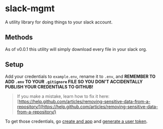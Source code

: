 # slack-mgmt

A utility library for doing things to your slack account.

## Methods

As of v0.0.1 this utility will simply download every file in your slack org.

## Setup

Add your credentials to `example.env`, rename it to `.env`, and **REMEMBER TO ADD `.env` TO YOUR `.gitignore` FILE SO YOU DON'T ACCIDENTALLY PUBLISH YOUR CREDENTIALS TO GITHUB!**

> If you make a mistake, learn how to fix it here: [https://help.github.com/articles/removing-sensitive-data-from-a-repository/](https://help.github.com/articles/removing-sensitive-data-from-a-repository/)

To get those credentials, go [create and app](https://api.slack.com/apps) and [generate a user token](https://api.slack.com/custom-integrations/legacy-tokens).
